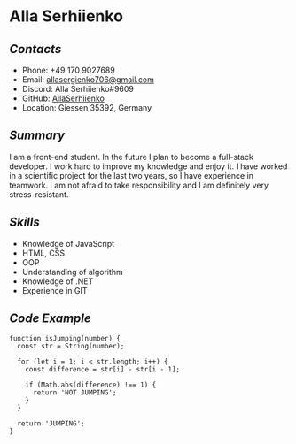 # Alla Serhiienko #
## _Contacts_ ##
* Phone: +49 170 9027689 
* Email: allasergienko706@gmail.com
* Discord: Alla Serhiienko#9609
* GitHub: [AllaSerhiienko](https://github.com/AllaSerhiienko)
* Location: Giessen 35392, Germany 
## _Summary_ ##
I am a front-end student. In the future I plan to become a full-stack developer. I work hard to improve my knowledge and enjoy it. I have worked in a scientific project for the last two years, so I have experience in teamwork. I am not afraid to take responsibility and I am definitely very stress-resistant.
## _Skills_ ##
* Knowledge of JavaScript
* HTML, CSS
* OOP
* Understanding of algorithm 
* Knowledge of .NET 
* Experience in GIT 
## _Code Example_ ##
```
function isJumping(number) {
  const str = String(number);

  for (let i = 1; i < str.length; i++) {
    const difference = str[i] - str[i - 1];
    
    if (Math.abs(difference) !== 1) {
      return 'NOT JUMPING';
    }
  }

  return 'JUMPING';
}
```